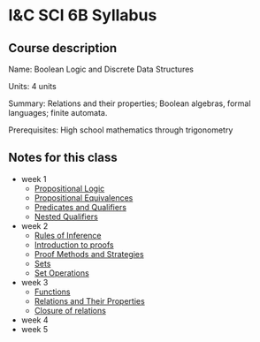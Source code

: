 # I&C SCI 6B Syllabus

## Course description

Name: Boolean Logic and Discrete Data Structures

Units: 4 units

Summary: Relations and their properties; Boolean algebras, formal languages; finite automata.

Prerequisites: High school mathematics through trigonometry

## Notes for this class

- week 1
    - [Propositional Logic](./week1/propositional-logic.md)
    - [Propositional Equivalences](./week1/propositional-equivalences.md)
    - [Predicates and Qualifiers](./week1/predicates-and-qualifiers.md)
    - [Nested Qualifiers](./week1/nested-qualifiers.md)
- week 2
    - [Rules of Inference](./week2/rules-of-inference.md)
    - [Introduction to proofs](./week2/intro-to-proofs.md)
    - [Proof Methods and Strategies](./week2/proof-methods-and-strategies.md)
    - [Sets](./week2/sets.md)
    - [Set Operations](./week2/set-operations.md)
- week 3
    - [Functions](./week3/functions.md)
    - [Relations and Their Properties](./week3/relations-and-properties.md)
    - [Closure of relations](./week3/closure-of-relations.md)
- week 4
- week 5